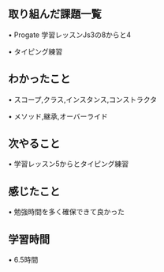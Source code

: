 ## 取り組んだ課題一覧
• Progate 学習レッスンJs3の8からと4

• タイピング練習

## わかったこと
• スコープ,クラス,インスタンス,コンストラクタ

• メソッド,継承,オーバーライド

## 次やること
• 学習レッスン5からとタイピング練習

## 感じたこと
•  勉強時間を多く確保できて良かった

## 学習時間
• 6.5時間